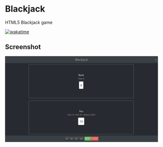 # Blackjack
HTML5 Blackjack game

[![wakatime](https://wakatime.com/badge/github/Artivain/blackjack.svg?style=for-the-badge)](https://wakatime.com/badge/github/Artivain/blackjack)

## Screenshot

![](cover.webp)
